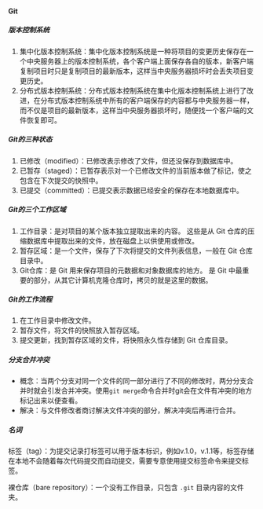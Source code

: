 #### Git

##### 版本控制系统

1. 集中化版本控制系统：集中化版本控制系统是一种将项目的变更历史保存在一个中央服务器上的版本控制系统，各个客户端上面保存各自的版本，新客户端复制项目时只是复制项目的最新版本，这样当中央服务器损坏时会丢失项目变更历史。
2. 分布式版本控制系统：分布式版本控制系统在集中化版本控制系统上进行了改进，在分布式版本控制系统中所有的客户端保存的内容都与中央服务器一样，而不仅是项目的最新版本，这样当中央服务器损坏时，随便找一个客户端的文件恢复即可。

##### Git的三种状态

1. 已修改（modified）：已修改表示修改了文件，但还没保存到数据库中。
2. 已暂存（staged）：已暂存表示对一个已修改文件的当前版本做了标记，使之包含在下次提交的快照中。
3. 已提交（committed）：已提交表示数据已经安全的保存在本地数据库中。

##### Git的三个工作区域

1. 工作目录：是对项目的某个版本独立提取出来的内容。 这些是从 Git 仓库的压缩数据库中提取出来的文件，放在磁盘上以供使用或修改。
2. 暂存区域：是一个文件，保存了下次将提交的文件列表信息，一般在 Git 仓库目录中。
3. Git仓库：是 Git 用来保存项目的元数据和对象数据库的地方。 是 Git 中最重要的部分，从其它计算机克隆仓库时，拷贝的就是这里的数据。

##### Git的工作流程

1. 在工作目录中修改文件。
2. 暂存文件，将文件的快照放入暂存区域。
3. 提交更新，找到暂存区域的文件，将快照永久性存储到 Git 仓库目录。

##### 分支合并冲突

- 概念：当两个分支对同一个文件的同一部分进行了不同的修改时，两分分支合并时就会引发合并冲突。使用```git merge```命令合并时git会在文件有冲突的地方标记出来以便查看。
- 解决：与文件修改者商讨解决文件冲突的部分，解决冲突后再进行合并。

##### 名词

标签（tag）：为提交记录打标签可以用于版本标识，例如v.1.0，v.1.1等，标签存储在本地不会随着每次代码提交而自动提交，需要专意使用提交标签命令来提交标签。

裸仓库（bare repository）：一个没有工作目录，只包含 `.git` 目录内容的文件夹。
